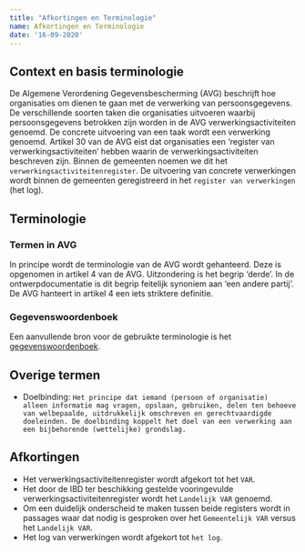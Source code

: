 ```yaml
---
title: "Afkortingen en Terminologie"
name: Afkortingen en Terminologie
date: '16-09-2020'
---
```


## Context en basis terminologie
De Algemene Verordening Gegevensbescherming (AVG) beschrijft hoe organisaties om dienen te gaan met de verwerking van persoonsgegevens. De verschillende soorten taken die organisaties uitvoeren waarbij persoonsgegevens betrokken zijn worden in de AVG verwerkingsactiviteiten genoemd. De concrete uitvoering van een taak wordt een verwerking genoemd.
Artikel 30 van de AVG eist dat organisaties een ‘register van verwerkingsactiviteiten’ hebben waarin de verwerkingsactiviteiten beschreven zijn. Binnen de gemeenten noemen we dit het `verwerkingsactiviteitenregister`. De uitvoering van concrete verwerkingen wordt binnen de gemeenten geregistreerd in het `register van verwerkingen` (het log). 

## Terminologie

### Termen in AVG
In principe wordt de terminologie van de AVG wordt gehanteerd. Deze is opgenomen in artikel 4 van de AVG. Uitzondering is het begrip ‘derde’. In de ontwerpdocumentatie is dit begrip feitelijk synoniem aan ‘een andere partij’. De AVG hanteert in artikel 4 een iets striktere definitie.

### Gegevenswoordenboek
Een aanvullende bron voor de gebruikte terminologie is het [gegevenswoordenboek](../../gegevenswoordenboek/readme.md).

## Overige termen
- Doelbinding: `Het principe dat iemand (persoon of organisatie) alleen informatie mag vragen, opslaan, gebruiken, delen ten behoeve van welbepaalde, uitdrukkelijk omschreven en gerechtvaardigde doeleinden. De doelbinding koppelt het doel van een verwerking aan een bijbehorende (wettelijke) grondslag.`

## Afkortingen
-	Het verwerkingsactiviteitenregister wordt afgekort tot het `VAR`.
-	Het door de IBD ter beschikking gestelde vooringevulde verwerkingsactiviteitenregister wordt het `Landelijk VAR` genoemd.
-	Om een duidelijk onderscheid te maken tussen beide registers wordt in passages waar dat nodig is gesproken over het `Gemeentelijk VAR` versus het `Landelijk VAR`.
-	Het log van verwerkingen wordt afgekort tot `het log`. 
